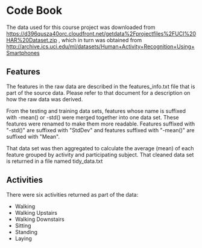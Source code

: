 # Code Book
The data used for this course project was downloaded from https://d396qusza40orc.cloudfront.net/getdata%2Fprojectfiles%2FUCI%20HAR%20Dataset.zip , which in turn was obtained from http://archive.ics.uci.edu/ml/datasets/Human+Activity+Recognition+Using+Smartphones 
## Features
The features in the raw data are described in the features_info.txt file that is part of the source data. Please refer to that document for a description on how the raw data was derived.

From the testing and training data sets, features whose name is suffixed with -mean() or -std() were merged together into one data set. These features were renamed to make them more readable. Features suffixed with "-std()" are suffixed with "StdDev" and features suffixed with "-mean()" are suffixed with "Mean". 

That data set was then aggregated to calculate the average (mean) of each feature grouped by activity and participating subject. That cleaned data set is returned in a file named tidy_data.txt

## Activities
There were six activities returned as part of the data:
- Walking
- Walking Upstairs
- Walking Downstairs
- Sitting
- Standing
- Laying
